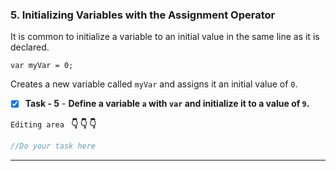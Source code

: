 ### 5. Initializing Variables with the Assignment Operator

It is common to initialize a variable to an initial value in the same line as it is declared.

`var myVar = 0;`

Creates a new variable called `myVar` and assigns it an initial value of `0`.


- [x] **Task - 5**  - **Define a variable `a` with `var` and initialize it to a value of `9`.**

``Editing area `` **:point_down: :point_down: :point_down:**

```js
//Do your task here
```


*************************************************************************************
